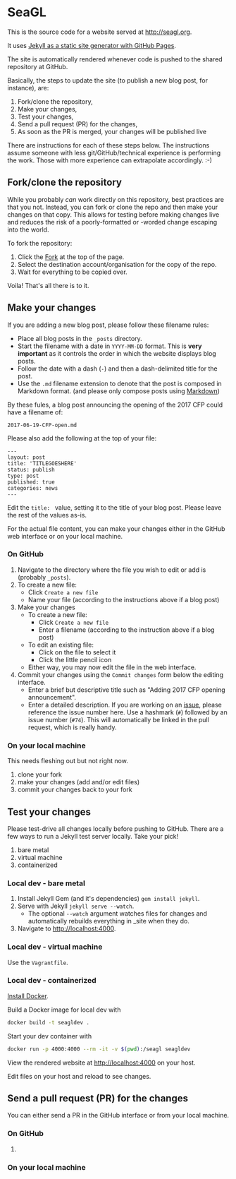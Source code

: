 # SeaGL

This is the source code for a website served at <http://seagl.org>.

It uses [Jekyll as a static site generator with GitHub Pages](https://help.github.com/articles/using-jekyll-as-a-static-site-generator-with-github-pages/).

The site is automatically rendered whenever code is pushed to the shared repository at GitHub.

Basically, the steps to update the site (to publish a new blog post, for instance), are:

1. Fork/clone the repository,
1. Make your changes,
1. Test your changes,
1. Send a pull request (PR) for the changes,
1. As soon as the PR is merged, your changes will be published live

There are instructions for each of these steps below. The instructions assume someone with less git/GitHub/technical experience is performing the work. Those with more experience can extrapolate accordingly. :-)

## Fork/clone the repository

While you probably _can_ work directly on this repository, best practices are that you not. Instead, you can fork or clone the repo and then make your changes on that copy. This allows for testing before making changes live and reduces the risk of a poorly-formatted or -worded change escaping into the world.

To fork the repository:

1. Click the [Fork](https://github.com/SeaGL/seagl.github.io#fork-destination-box) at the top of the page.
1. Select the destination account/organisation for the copy of the repo.
1. Wait for everything to be copied over.

Voila! That's all there is to it.

## Make your changes

If you are adding a new blog post, please follow these filename rules:

* Place all blog posts in the `_posts` directory.
* Start the filename with a date in `YYYY-MM-DD` format. This is **very important** as it controls the order in which the website displays blog posts.
* Follow the date with a dash (`-`) and then a dash-delimited title for the post.
* Use the `.md` filename extension to denote that the post is composed in Markdown format. (and please only compose posts using [Markdown](https://github.com/adam-p/markdown-here/wiki/Markdown-Cheatsheet))

By these fules, a blog post announcing the opening of the 2017 CFP could have a filename of:

```
2017-06-19-CFP-open.md
```

Please also add the following at the top of your file:

```
---
layout: post
title: 'TITLEGOESHERE'
status: publish
type: post
published: true
categories: news
---
```

Edit the `title: ` value, setting it to the title of your blog post. Please leave the rest of the values as-is.

For the actual file content, you can make your changes either in the GitHub web interface or on your local machine.

### On GitHub

1. Navigate to the directory where the file you wish to edit or add is (probably `_posts`).
1. To create a new file:
    * Click `Create a new file`
    * Name your file (according to the instructions above if a blog post)
1. Make your changes
    * To create a new file:
        * Click `Create a new file`
        * Enter a filename (according to the instruction above if a blog post)
    * To edit an existing file:
        * Click on the file to select it
        * Click the little pencil icon 
    * Either way, you may now edit the file in the web interface.
1. Commit your changes using the `Commit changes` form below the editing interface.
    * Enter a brief but descriptive title such as "Adding 2017 CFP opening announcement".
    * Enter a detailed description. If you are working on an [issue](https://github.com/SeaGL/seagl.github.io/issues), please reference the issue number here. Use a hashmark (`#`) followed by an issue number (`#74`). This will automatically be linked in the pull request, which is really handy.

### On your local machine

This needs fleshing out but not right now.

1. clone your fork
1. make your changes (add and/or edit files)
1. commit your changes back to your fork

## Test your changes

Please test-drive all changes locally before pushing to GitHub. There are a few ways to run a Jekyll test server locally. Take your pick!

1. bare metal
1. virtual machine
1. containerized

### Local dev - bare metal

1. Install Jekyll Gem (and it's dependencies) `gem install jekyll`.
2. Serve with Jekyll `jekyll serve --watch`.
    * The optional `--watch` argument watches files for changes and automatically rebuilds everything in \_site when they do.
3. Navigate to <http://localhost:4000>.

### Local dev - virtual machine

Use the `Vagrantfile`.

### Local dev - containerized

[Install Docker](https://docs.docker.com/engine/installation/).

Build a Docker image for local dev with

```bash
docker build -t seagldev .
```

Start your dev container with

```bash
docker run -p 4000:4000 --rm -it -v $(pwd):/seagl seagldev
```

View the rendered website at <http://localhost:4000> on your host.

Edit files on your host and reload to see changes.

## Send a pull request (PR) for the changes

You can either send a PR in the GitHub interface or from your local machine.

### On GitHub

1. 

### On your local machine

